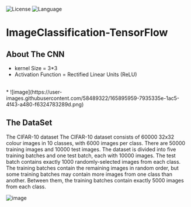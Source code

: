 ![License](https://img.shields.io/badge/License-GPL&ndash;3.0%20-violet.svg)
![Language](https://img.shields.io/badge/language-Python%20-blue.svg)

# ImageClassification-TensorFlow

## About The CNN
  * kernel Size = 3*3
  * Activation Function = Rectified Linear Units (ReLU)
  <br>
  * ![image](https://user-images.githubusercontent.com/58489322/165895959-7935335e-1ac5-4f43-a480-f6324783289d.png)

## The DataSet
The CIFAR-10 dataset
The CIFAR-10 dataset consists of 60000 32x32 colour images in 10 classes, with 6000 images per class. There are 50000 training images and 10000 test images.
The dataset is divided into five training batches and one test batch, each with 10000 images. The test batch contains exactly 1000 randomly-selected images from each class. The training batches contain the remaining images in random order, but some training batches may contain more images from one class than another. Between them, the training batches contain exactly 5000 images from each class.

![image](https://user-images.githubusercontent.com/58489322/165889333-f5e4cdd6-5ad6-4d89-b81c-ab5e607f2f69.png)
